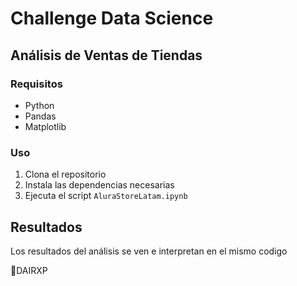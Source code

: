 # Challenge Data Science

## Análisis de Ventas de Tiendas

### Requisitos

- Python
- Pandas
- Matplotlib

### Uso

1. Clona el repositorio
2. Instala las dependencias necesarias
3. Ejecuta el script `AluraStoreLatam.ipynb`
## Resultados

Los resultados del análisis se ven e interpretan en el mismo codigo

🚀DAIRXP
